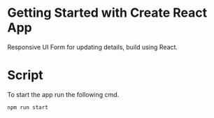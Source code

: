 # Getting Started with Create React App

Responsive UI Form for updating details, build using React.

# Script

To start the app run the following cmd.

```
npm run start
```
